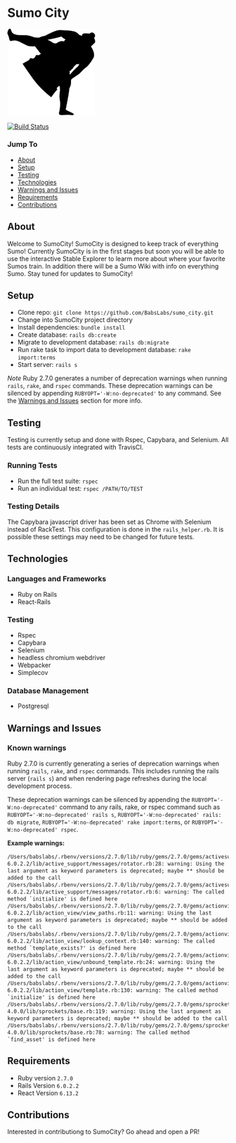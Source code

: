 # Sumo City
<img src="app/javascript/components/images/SumoLogo.png" alt="SumoCity Logo" width="200"/>

[![Build Status](https://travis-ci.com/BabsLabs/sumo_city.svg?branch=master)](https://travis-ci.com/BabsLabs/sumo_city)

### Jump To
- [About](#about)
- [Setup](#setup)
- [Testing](#testing)
- [Technologies](#technologies)
- [Warnings and Issues](#warnings-and-issues)
- [Requirements](#requirements)
- [Contributions](#contributions)

## About
Welcome to SumoCity! SumoCity is designed to keep track of everything Sumo! Currently SumoCity is in the first stages but soon you will be able to use the interactive Stable Explorer to learm more about where your favorite Sumos train. In addition there will be a Sumo Wiki with info on everything Sumo. Stay tuned for updates to SumoCity!

## Setup
* Clone repo: `git clone https://github.com/BabsLabs/sumo_city.git`
* Change into SumoCity project directory
* Install dependencies: `bundle install`
* Create database: `rails db:create`
* Migrate to development database: `rails db:migrate`
* Run rake task to import data to development database: `rake import:terms`
* Start server: `rails s`

*Note* Ruby 2.7.0 generates a number of deprecation warnings when running `rails`, `rake`, and `rspec` commands. These deprecation warnings can be silenced by appending `RUBYOPT='-W:no-deprecated'` to any command. See the [Warnings and Issues](#Warnings-and-Issues) section for more info.

## Testing
Testing is currently setup and done with Rspec, Capybara, and Selenium. All tests are continuously integrated with TravisCI.

### Running Tests
* Run the full test suite: `rspec`
* Run an individual test: `rspec /PATH/TO/TEST`

### Testing Details
The Capybara javascript driver has been set as Chrome with Selenium instead of RackTest. This configuration is done in the `rails_helper.rb`. It is possible these settings may need to be changed for future tests.

## Technologies

### Languages and Frameworks
- Ruby on Rails
- React-Rails

### Testing
- Rspec
- Capybara
- Selenium
- headless chromium webdriver
- Webpacker
- Simplecov

### Database Management
- Postgresql

## Warnings and Issues

### Known warnings
Ruby 2.7.0 is currently generating a series of deprecation warnings when running `rails`, `rake`, and `rspec` commands. This includes running the rails server (`rails s`) and when rendering page refreshes during the local development process.

These deprecation warnings can be silenced by appending the `RUBYOPT='-W:no-deprecated'` command to any rails, rake, or rspec command such as `RUBYOPT='-W:no-deprecated' rails s`, `RUBYOPT='-W:no-deprecated' rails: db migrate`, `RUBYOPT='-W:no-deprecated' rake import:terms`, or `RUBYOPT='-W:no-deprecated' rspec`.

**Example warnings:**
```
/Users/babslabs/.rbenv/versions/2.7.0/lib/ruby/gems/2.7.0/gems/activesupport-6.0.2.2/lib/active_support/messages/rotator.rb:28: warning: Using the last argument as keyword parameters is deprecated; maybe ** should be added to the call
/Users/babslabs/.rbenv/versions/2.7.0/lib/ruby/gems/2.7.0/gems/activesupport-6.0.2.2/lib/active_support/messages/rotator.rb:6: warning: The called method `initialize' is defined here
/Users/babslabs/.rbenv/versions/2.7.0/lib/ruby/gems/2.7.0/gems/actionview-6.0.2.2/lib/action_view/view_paths.rb:11: warning: Using the last argument as keyword parameters is deprecated; maybe ** should be added to the call
/Users/babslabs/.rbenv/versions/2.7.0/lib/ruby/gems/2.7.0/gems/actionview-6.0.2.2/lib/action_view/lookup_context.rb:140: warning: The called method `template_exists?' is defined here
/Users/babslabs/.rbenv/versions/2.7.0/lib/ruby/gems/2.7.0/gems/actionview-6.0.2.2/lib/action_view/unbound_template.rb:24: warning: Using the last argument as keyword parameters is deprecated; maybe ** should be added to the call
/Users/babslabs/.rbenv/versions/2.7.0/lib/ruby/gems/2.7.0/gems/actionview-6.0.2.2/lib/action_view/template.rb:130: warning: The called method `initialize' is defined here
/Users/babslabs/.rbenv/versions/2.7.0/lib/ruby/gems/2.7.0/gems/sprockets-4.0.0/lib/sprockets/base.rb:119: warning: Using the last argument as keyword parameters is deprecated; maybe ** should be added to the call
/Users/babslabs/.rbenv/versions/2.7.0/lib/ruby/gems/2.7.0/gems/sprockets-4.0.0/lib/sprockets/base.rb:78: warning: The called method `find_asset' is defined here
```

## Requirements
 * Ruby version
 `2.7.0`
 * Rails Version
 `6.0.2.2`
 * React Version
 `6.13.2`

 ## Contributions
Interested in contributiong to SumoCity? Go ahead and open a PR!